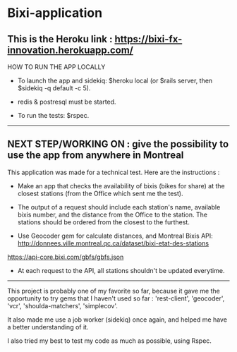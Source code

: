 # Bixi-application

This is the Heroku link :
https://bixi-fx-innovation.herokuapp.com/
------------
HOW TO RUN THE APP LOCALLY

- To launch the app and sidekiq: $heroku local (or $rails server, then $sidekiq -q default -c 5).

- redis & postresql must be started.

- To run the tests: $rspec.
------------
NEXT STEP/WORKING ON : give the possibility to use the app from anywhere in Montreal
------------
This application was made for a technical test. Here are the instructions :

- Make an app that checks the availability of bixis (bikes for share) at the closest stations (from the Office which sent me the test).

- The output of a request should include each station's name, available bixis number, and the distance from the Office to the station.
The stations should be ordered from the closest to the furthest.

- Use Geocoder gem for calculate distances, and Montreal Bixis API:
http://donnees.ville.montreal.qc.ca/dataset/bixi-etat-des-stations

https://api-core.bixi.com/gbfs/gbfs.json

- At each request to the API, all stations shouldn't be updated everytime.
-----------------------------------------------------------------------

This project is probably one of my favorite so far, because it gave me the opportunity to try gems that I haven't used so far :
'rest-client', 'geocoder', 'vcr', 'shoulda-matchers', 'simplecov'.

It also made me use a job worker (sidekiq) once again, and helped me have a better understanding of it.

I also tried my best to test my code as much as possible, using Rspec.
